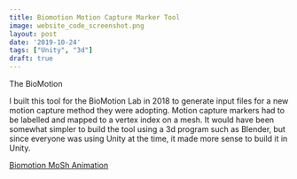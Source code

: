 ```yaml
---
title: Biomotion Motion Capture Marker Tool
image: website_code_screenshot.png
layout: post
date: '2019-10-24'
tags: ["Unity", "3d"]
draft: true
---
```


The BioMotion 

I built this tool for the BioMotion Lab in 2018 to generate input files for a new motion capture method they were adopting. Motion capture markers had to be labelled and mapped to a vertex index on a mesh. It would have been somewhat simpler to build the tool using a 3d program such as Blender, but since everyone was using Unity at the time, it made more sense to build it in Unity. 

[Biomotion MoSh Animation](/biomotion_mosh/biomotion_mosh)